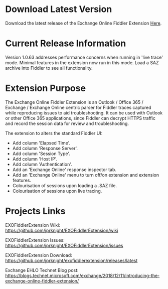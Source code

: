 # Download Latest Version
Download the latest release of the Exchange Online Fiddler Extension <a href="https://github.com/jprknight/exofiddlerextension/releases/latest" target="_blank">Here</a>.

# Current Release Information
Version 1.0.63 addresses performance concerns when running in 'live trace' mode. Minimal features in the extension now run in this mode. Load a SAZ archive into Fiddler to see all functionality.

# Extension Purpose
The Exchange Online Fiddler Extension is an Outlook / Office 365 / Exchange / Exchange Online centric parser for Fiddler traces captured while reproducing issues to aid troubleshooting. It can be used with Outlook or other Office 365 applications, since Fiddler can decrypt HTTPS traffic and record the session data for review and troubleshooting.

The extension to alters the standard Fiddler UI:

* Add column 'Elapsed Time'.
* Add column 'Response Server'.
* Add column 'Session Type'.
* Add column 'Host IP'.
* Add column 'Authentication'.
* Add an 'Exchange Online' response inspector tab.
* Add an 'Exchange Online' menu to turn off/on extension and extension features.
* Colourisation of sessions upon loading a .SAZ file.
* Colourisation of sessions upon live tracing.

# Projects Links

EXOFiddlerExtension Wiki: <a href="https://github.com/jprknight/EXOFiddlerExtension/wiki" target="_blank">https://github.com/jprknight/EXOFiddlerExtension/wiki</a>

EXOFiddlerExtension Issues: <a href="https://github.com/jprknight/EXOFiddlerExtension/issues" target="_blank">https://github.com/jprknight/EXOFiddlerExtension/issues</a>

EXOFiddlerExtension Download: <a href="https://github.com/jprknight/exofiddlerextension/releases/latest" target="_blank">https://github.com/jprknight/exofiddlerextension/releases/latest</a>

Exchange EHLO Technet Blog post: <a href="https://blogs.technet.microsoft.com/exchange/2018/12/11/introducing-the-exchange-online-fiddler-extension/" target="_blank">https://blogs.technet.microsoft.com/exchange/2018/12/11/introducing-the-exchange-online-fiddler-extension/</a>
